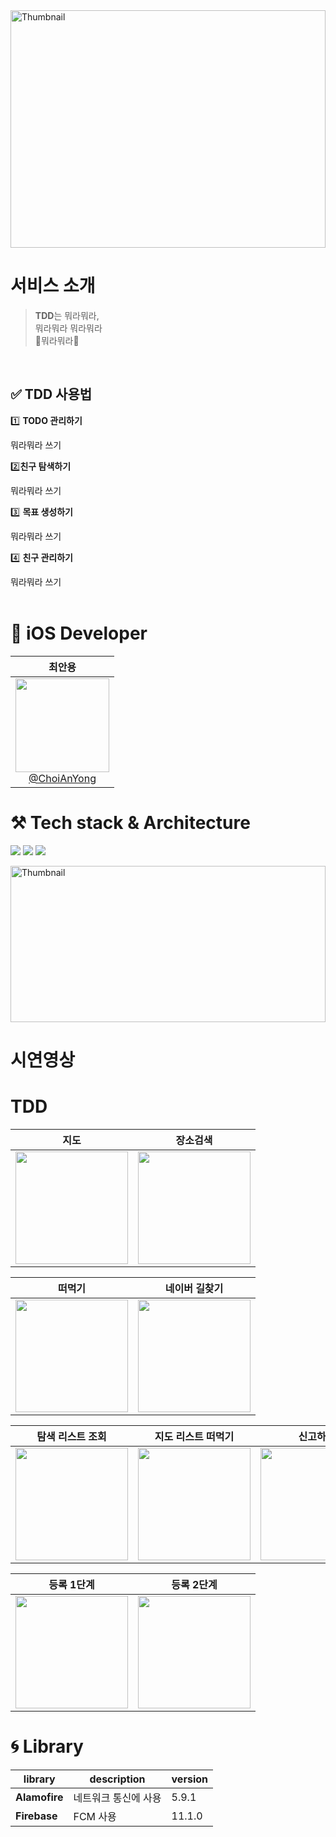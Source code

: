 <img src="https://github.com/user-attachments/assets/056a63f2-b755-4255-92c9-c96cc19a5a13" width="100%" height="380" alt="Thumbnail" />

# 서비스 소개

>**TDD**는 뭐라뭐라, <br>
>뭐라뭐라
>뭐라뭐라 <br>
>🌟뭐라뭐라🌟


<br>

## ✅ **TDD 사용법**

1️⃣ **TODO 관리하기**

뭐라뭐라 쓰기

2️⃣**친구 탐색하기**

뭐라뭐라 쓰기

3️⃣ **목표 생성하기**

뭐라뭐라 쓰기

4️⃣ **친구 관리하기**

뭐라뭐라 쓰기
<br>
<br>



# **🍎 iOS Developer**
| **최안용** |
| :------: | 
| [<img src="https://github.com/user-attachments/assets/f5a46295-cf54-4058-beaa-597e451d3639" height=150 width=150> <br/> @ChoiAnYong](//github.com/ChoiAnYong) |

# **⚒️** Tech stack & Architecture
<img src="https://img.shields.io/badge/SwiftUI-2C68B5?&style=flat-square&logo=Swift&logoColor=white"/> <img src="https://img.shields.io/badge/Xcode_16-147EFB?style=flat-square&logo=Xcode&logoColor=white"/> <img src="https://img.shields.io/badge/Combine-FF3E00?style=flat-square&logo=Swift&logoColor=white"/>

<img src="https://github.com/user-attachments/assets/dae6a804-80a1-42a4-b382-b30680fecb10" width="100%" height="250" alt="Thumbnail"/>

# 시연영상 
# TDD
| 지도 | 장소검색 |
|:-:|:-:|
| <img src="" width="180"/> | <img src="" width="180"/> |

| 떠먹기 | 네이버 길찾기 |
|:-:|:-:|
| <img src="" width="180"/> | <img src="" width="180"/> |

| 탐색 리스트 조회 | 지도 리스트 떠먹기 | 신고하기 |
|:-:|:-:|:-:|
| <img src="" width="180"/> | <img src="" width="180"/> | <img src="" width="180"/> | 

| 등록 1단계 | 등록 2단계 |  
|:-:|:-:|
| <img src="" width="180"/> | <img src="" width="180"/> | 

# **🌀 Library**

| library | description | version |
| --- | --- | --- |
| **Alamofire** | 네트워크 통신에 사용 | 5.9.1 |
| **Firebase** | FCM 사용 | 11.1.0 |
